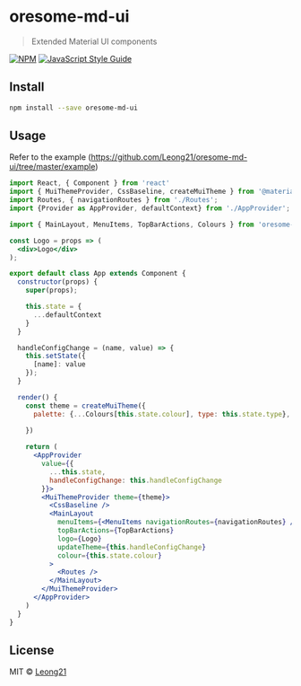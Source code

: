 # oresome-md-ui

> Extended Material UI components

[![NPM](https://img.shields.io/npm/v/oresome-md-ui.svg)](https://www.npmjs.com/package/oresome-md-ui) [![JavaScript Style Guide](https://img.shields.io/badge/code_style-standard-brightgreen.svg)](https://standardjs.com)

## Install

```bash
npm install --save oresome-md-ui
```

## Usage

Refer to the example (https://github.com/Leong21/oresome-md-ui/tree/master/example)

```jsx
import React, { Component } from 'react'
import { MuiThemeProvider, CssBaseline, createMuiTheme } from '@material-ui/core';
import Routes, { navigationRoutes } from './Routes';
import {Provider as AppProvider, defaultContext} from './AppProvider';

import { MainLayout, MenuItems, TopBarActions, Colours } from 'oresome-md-ui';

const Logo = props => (
  <div>Logo</div>
);

export default class App extends Component {
  constructor(props) {
    super(props);

    this.state = {
      ...defaultContext
    }
  }

  handleConfigChange = (name, value) => {
    this.setState({
      [name]: value
    });
  }

  render() {
    const theme = createMuiTheme({
      palette: {...Colours[this.state.colour], type: this.state.type},
      
    })

    return (
      <AppProvider
        value={{
          ...this.state,
          handleConfigChange: this.handleConfigChange
        }}>
        <MuiThemeProvider theme={theme}>
          <CssBaseline />
          <MainLayout
            menuItems={<MenuItems navigationRoutes={navigationRoutes} />}
            topBarActions={TopBarActions}
            logo={Logo}
            updateTheme={this.handleConfigChange}
            colour={this.state.colour}
          >
            <Routes />
          </MainLayout>
        </MuiThemeProvider>
      </AppProvider>
    )
  }
}
```

## License

MIT © [Leong21](https://github.com/Leong21)
